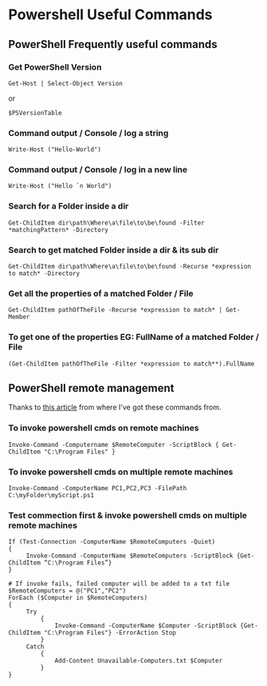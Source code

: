 # Powershell Useful Commands

## PowerShell Frequently useful commands
### Get PowerShell Version
```
Get-Host | Select-Object Version
```
or
```
$PSVersionTable
```
### Command output / Console / log a string 
```
Write-Host ("Hello-World")
```

### Command output / Console / log in a new line 
```
Write-Host ("Hello `n World")
```

### Search for a Folder inside a dir 
```
Get-ChildItem dir\path\Where\a\file\to\be\found -Filter *matchingPattern* -Directory
```

### Search to get matched Folder inside a dir & its sub dir 
```
Get-ChildItem dir\path\Where\a\file\to\be\found -Recurse *expression to match* -Directory
```

### Get all the properties of a matched Folder / File 
```
Get-ChildItem pathOfTheFile -Recurse *expression to match* | Get-Member
```

### To get one of the properties EG: FullName of a matched Folder / File 
```
(Get-ChildItem pathOfTheFile -Filter *expression to match**).FullName 
```

##
##
## PowerShell remote management
Thanks to [this article](https://4sysops.com/archives/use-powershell-invoke-command-to-run-scripts-on-remote-computers/) from where I've got these commands from.

### To invoke powershell cmds on remote machines
```
Invoke-Command -Computername $RemoteComputer -ScriptBlock { Get-ChildItem "C:\Program Files" }
```

### To invoke powershell cmds on multiple remote machines
```
Invoke-Command -ComputerName PC1,PC2,PC3 -FilePath C:\myFolder\myScript.ps1
```

### Test commection first & invoke powershell cmds on multiple remote machines
```
If (Test-Connection -ComputerName $RemoteComputers -Quiet)
{
     Invoke-Command -ComputerName $RemoteComputers -ScriptBlock {Get-ChildItem “C:\Program Files”}
}
```
```
# If invoke fails, failed computer will be added to a txt file
$RemoteComputers = @("PC1","PC2")
ForEach ($Computer in $RemoteComputers)
{
     Try
         {
             Invoke-Command -ComputerName $Computer -ScriptBlock {Get-ChildItem "C:\Program Files"} -ErrorAction Stop
         }
     Catch
         {
             Add-Content Unavailable-Computers.txt $Computer
         }
}
```

